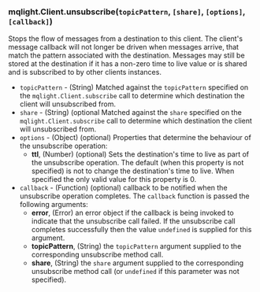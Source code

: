 ### mqlight.Client.unsubscribe(`topicPattern`, `[share]`, `[options]`, `[callback]`)

Stops the flow of messages from a destination to this client. The client's
message callback will not longer be driven when messages arrive, that match
the pattern associated with the destination. Messages may still be stored at
the destination if it has a non-zero time to live value or is shared and is
subscribed to by other clients instances.  

* `topicPattern` - (String) Matched against the `topicPattern` specified on the
  `mqlight.Client.subscribe` call to determine which destination the client will
  unsubscribed from.
* `share` - (String) (optional Matched against the `share` specified on the
  `mqlight.Client.subscribe` call to determine which destination the client will
  unsubscribed from.
* `options` - (Object) (optional) Properties that determine the behaviour of the
  unsubscribe operation:
  *  **ttl**, (Number) (optional) Sets the destination's time to live as part of
     the unsubscribe operation. The default (when this property is not
     specified) is not to change the destination's time to live. When specified
     the only valid value for this property is 0.
* `callback` - (Function) (optional) callback to be notified when the
  unsubscribe operation completes. The `callback` function is passed the
  following arguments:
  *  **error**, (Error) an error object if the callback is being invoked to
     indicate that the unsubscribe call failed. If the unsubscribe call
     completes successfully then the value `undefined` is supplied for this
     argument.
  *  **topicPattern**, (String) the `topicPattern` argument supplied to the 
     corresponding unsubscribe method call.
  *  **share**, (String) the `share` argument supplied to the corresponding
     unsubscribe method call (or `undefined` if this parameter was not
     specified).